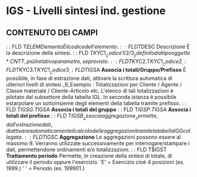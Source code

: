 # IGS - Livelli sintesi ind. gestione
## CONTENUTO DEI CAMPI
 :  : FLD T$ELEM Elemento
È il codice dell'elemento.
 :  : FLD T$DESC Descrizione
È la descrizione della sintesi.
 :  : FLD T$KYC1 __Codice 1/2/3__
È definito dal tipo oggetto *CNTT, più il relativo parametro, se previsto.
 :  : FLD T$KYC2.T$KYC1 __Codice 2__
 :  : FLD T$KYC3.T$KYC1 __Codice 3__
 :  : FLD T$IGSA __Associa i totali/Gruppo/Prefisso__
È possibile, in fase di estrazione dati, attivare la scrittura automatica di ulteriori livelli di sintesi
_9_Esempio : 
Totalizzazioni per Cliente / Agente / Classe materiale / Cliente-Articolo etc.
L'elenco di tali totalizzazioni è pilotato dal subsettore della tabella IGL. In seconda istanza è possibile estarpolare un sottoinsieme degli elementi della tabella tramite prefisso.
 :  : FLD T$IGSG.T$IGSA __Associa i totali del gruppo__
 :  : FLD T$IGSP.T$IGSA __Associa i totali del prefisso__
 :  : FLD T$IGSB __Associa aggregazione__
Permette, dall'estrazione dati, di attivare automaticamente il calcolo delle aggregazioni tramite la tabella IGG collegata.
 :  : FLD T$IGSC __Aggregazione__
Le aggregazioni possono essere al massimo 9. Verranno utilizzate successivamente per interrogare/stampare i dati, permettendone ordinamenti e/o totalizzazioni.
 :  : FLD T$IGST __Trattamento periodo__
Permette, in creazione della sintesi di totale, di utilizzare il periodo oppure l'esercizio.
'E' = Esercizio cioè 4 posizioni (es. 1999.)
' ' = Periodo                   (es. 199901.)
